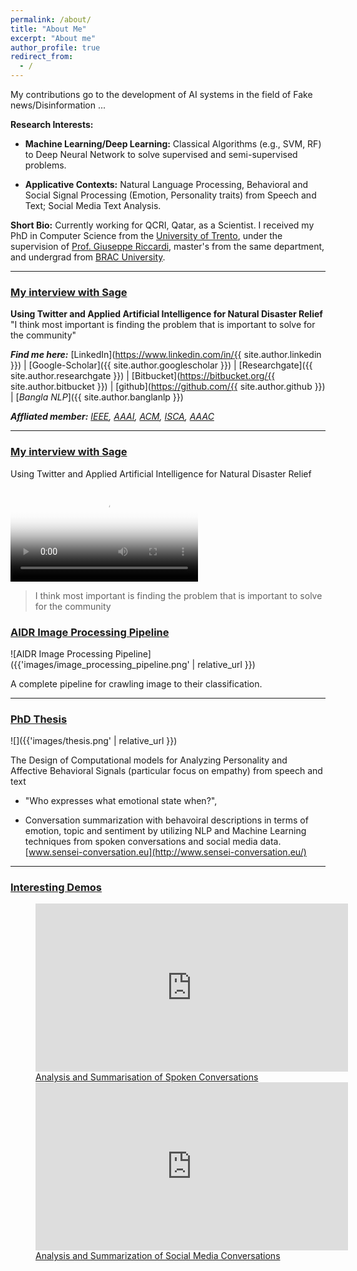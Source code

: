 ```yaml
---
permalink: /about/
title: "About Me"
excerpt: "About me"
author_profile: true
redirect_from: 
  - /
---
```


My contributions go to the development of AI systems in the field of Fake news/Disinformation ...

**Research Interests:**

*   **Machine Learning/Deep Learning:** Classical Algorithms (e.g., SVM, RF) to Deep Neural Network to solve supervised and semi-supervised problems.
    
*   **Applicative Contexts:** Natural Language Processing, Behavioral and Social Signal Processing (Emotion, Personality traits) from Speech and Text; Social Media Text Analysis.

**Short Bio:** Currently working for QCRI, Qatar, as a Scientist. 
I received my PhD in Computer Science from the [University of Trento](https://ict.unitn.it/), under the supervision of [Prof. Giuseppe Riccardi](http://sisl.disi.unitn.it/team-member/giuseppe-riccardi/), master's from the same department, and undergrad from [BRAC University](https://www.bracu.ac.bd/).

<hr/>

### [My interview with Sage](#my-interview-with-sage)

**Using Twitter and Applied Artificial Intelligence for Natural Disaster Relief**
"I think most important is finding the problem that is important to solve for the community"

_**Find me here:**_ [LinkedIn](https://www.linkedin.com/in/{{ site.author.linkedin }}) | [Google-Scholar]({{ site.author.googlescholar }}) | [Researchgate]({{ site.author.researchgate }}) | [Bitbucket](https://bitbucket.org/{{ site.author.bitbucket }}) | [github](https://github.com/{{ site.author.github }}) | [_Bangla NLP_]({{ site.author.banglanlp }})

_**Affliated member:**_ [_IEEE_](https://ieeexplore.ieee.org/Xplore/home.jsp)_,_ [_AAAI_](https://www.aaai.org/)_,_ [_ACM_](https://www.acm.org/)_,_ [_ISCA_](https://www.isca-speech.org/iscaweb/)_,_ [_AAAC_](https://emotion-research.net/)


<hr/>

### [My interview with Sage](#my-interview-with-sage)

Using Twitter and Applied Artificial Intelligence for Natural Disaster Relief

<video controls poster="{{ 'images/video-thum.jpg' | relative_url }}">
  <source src="https://f12.cf.brightcove.com/3764097123001/3764097123001_5968267905001_5968265117001.mp4" type="video/mp4">
  Your browser does not support the video tag.
</video> 

> I think most important is finding the problem that is important to solve for the community


### [AIDR Image Processing Pipeline](#aidr-image-processing-pipeline)

![AIDR Image Processing Pipeline]({{'images/image_processing_pipeline.png' | relative_url }})

A complete pipeline for crawling image to their classification.
<hr/>
    
### [PhD Thesis](#phd-thesis)

![]({{'images/thesis.png' | relative_url }}) 

The Design of Computational models for Analyzing Personality and Affective Behavioral Signals (particular focus on empathy) from speech and text

*   "Who expresses what emotional state when?",
    
*   Conversation summarization with behavoiral descriptions in terms of emotion, topic and sentiment by utilizing NLP and Machine Learning techniques from spoken conversations and social media data. [www.sensei-conversation.eu](http://www.sensei-conversation.eu/)

<hr/>

### [Interesting Demos](#interesting-demos)

<figure class="half">
    <a href="#analysis-and-summarisation-of-spoken-conversations">
      <iframe width="500" height="269" src="https://www.youtube.com/embed/I_6gde2OfcU" title="YouTube video player" frameborder="0" allow="accelerometer; autoplay; clipboard-write; encrypted-media; gyroscope; picture-in-picture" allowfullscreen></iframe>
      Analysis and Summarisation of Spoken Conversations
    </a>
    <a href="#analysis-and-summarization-of-social-media-conversations">
      <iframe width="500" height="269" src="https://www.youtube.com/embed/XIMP0cuiZIQ" title="YouTube video player" frameborder="0" allow="accelerometer; autoplay; clipboard-write; encrypted-media; gyroscope; picture-in-picture" allowfullscreen></iframe>
      Analysis and Summarization of Social Media Conversations
    </a>
</figure>
